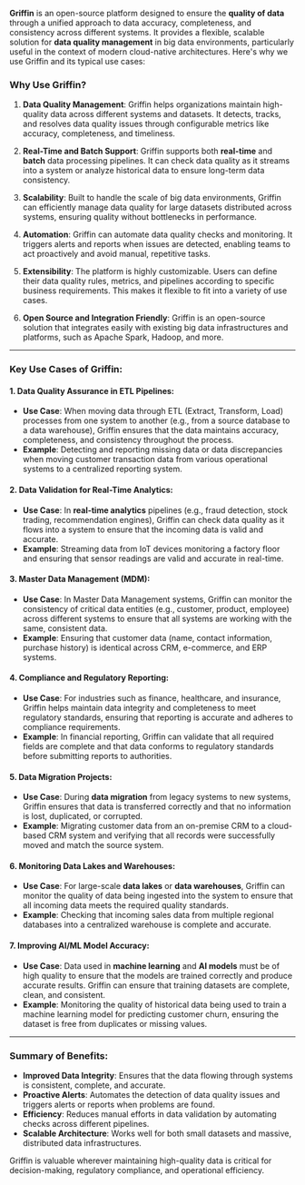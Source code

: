 **Griffin** is an open-source platform designed to ensure the **quality of data** through a unified approach to data accuracy, completeness, and consistency across different systems. It provides a flexible, scalable solution for **data quality management** in big data environments, particularly useful in the context of modern cloud-native architectures. Here's why we use Griffin and its typical use cases:

### Why Use Griffin?

1. **Data Quality Management**: Griffin helps organizations maintain high-quality data across different systems and datasets. It detects, tracks, and resolves data quality issues through configurable metrics like accuracy, completeness, and timeliness.
   
2. **Real-Time and Batch Support**: Griffin supports both **real-time** and **batch** data processing pipelines. It can check data quality as it streams into a system or analyze historical data to ensure long-term data consistency.

3. **Scalability**: Built to handle the scale of big data environments, Griffin can efficiently manage data quality for large datasets distributed across systems, ensuring quality without bottlenecks in performance.

4. **Automation**: Griffin can automate data quality checks and monitoring. It triggers alerts and reports when issues are detected, enabling teams to act proactively and avoid manual, repetitive tasks.

5. **Extensibility**: The platform is highly customizable. Users can define their data quality rules, metrics, and pipelines according to specific business requirements. This makes it flexible to fit into a variety of use cases.

6. **Open Source and Integration Friendly**: Griffin is an open-source solution that integrates easily with existing big data infrastructures and platforms, such as Apache Spark, Hadoop, and more.

---

### Key Use Cases of Griffin:

#### 1. **Data Quality Assurance in ETL Pipelines**:
   - **Use Case**: When moving data through ETL (Extract, Transform, Load) processes from one system to another (e.g., from a source database to a data warehouse), Griffin ensures that the data maintains accuracy, completeness, and consistency throughout the process.
   - **Example**: Detecting and reporting missing data or data discrepancies when moving customer transaction data from various operational systems to a centralized reporting system.

#### 2. **Data Validation for Real-Time Analytics**:
   - **Use Case**: In **real-time analytics** pipelines (e.g., fraud detection, stock trading, recommendation engines), Griffin can check data quality as it flows into a system to ensure that the incoming data is valid and accurate.
   - **Example**: Streaming data from IoT devices monitoring a factory floor and ensuring that sensor readings are valid and accurate in real-time.

#### 3. **Master Data Management (MDM)**:
   - **Use Case**: In Master Data Management systems, Griffin can monitor the consistency of critical data entities (e.g., customer, product, employee) across different systems to ensure that all systems are working with the same, consistent data.
   - **Example**: Ensuring that customer data (name, contact information, purchase history) is identical across CRM, e-commerce, and ERP systems.

#### 4. **Compliance and Regulatory Reporting**:
   - **Use Case**: For industries such as finance, healthcare, and insurance, Griffin helps maintain data integrity and completeness to meet regulatory standards, ensuring that reporting is accurate and adheres to compliance requirements.
   - **Example**: In financial reporting, Griffin can validate that all required fields are complete and that data conforms to regulatory standards before submitting reports to authorities.

#### 5. **Data Migration Projects**:
   - **Use Case**: During **data migration** from legacy systems to new systems, Griffin ensures that data is transferred correctly and that no information is lost, duplicated, or corrupted.
   - **Example**: Migrating customer data from an on-premise CRM to a cloud-based CRM system and verifying that all records were successfully moved and match the source system.

#### 6. **Monitoring Data Lakes and Warehouses**:
   - **Use Case**: For large-scale **data lakes** or **data warehouses**, Griffin can monitor the quality of data being ingested into the system to ensure that all incoming data meets the required quality standards.
   - **Example**: Checking that incoming sales data from multiple regional databases into a centralized warehouse is complete and accurate.

#### 7. **Improving AI/ML Model Accuracy**:
   - **Use Case**: Data used in **machine learning** and **AI models** must be of high quality to ensure that the models are trained correctly and produce accurate results. Griffin can ensure that training datasets are complete, clean, and consistent.
   - **Example**: Monitoring the quality of historical data being used to train a machine learning model for predicting customer churn, ensuring the dataset is free from duplicates or missing values.

---

### Summary of Benefits:
- **Improved Data Integrity**: Ensures that the data flowing through systems is consistent, complete, and accurate.
- **Proactive Alerts**: Automates the detection of data quality issues and triggers alerts or reports when problems are found.
- **Efficiency**: Reduces manual efforts in data validation by automating checks across different pipelines.
- **Scalable Architecture**: Works well for both small datasets and massive, distributed data infrastructures.

Griffin is valuable wherever maintaining high-quality data is critical for decision-making, regulatory compliance, and operational efficiency.
